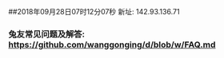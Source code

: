 ##2018年09月28日07时12分07秒 新址: 142.93.136.71
### 兔友常见问题及解答: https://github.com/wanggonging/d/blob/w/FAQ.md
